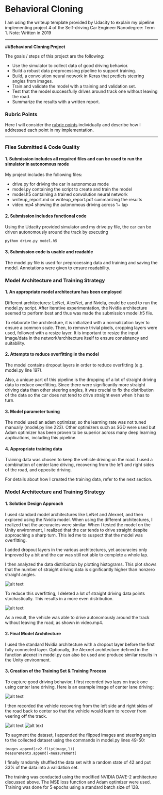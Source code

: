 # **Behavioral Cloning** 


I am using the writeup template provided by Udacity to explain my pipeline implementing project 4 of the Self-driving Car Engineer Nanodegree: Term 1.
Note: Written in 2019

---

##**Behavioral Cloning Project**

The goals / steps of this project are the following:

* Use the simulator to collect data of good driving behavior.
* Build a robust data preprocessing pipeline to support training.
* Build, a convolution neural network in Keras that predicts steering angles from images.
* Train and validate the model with a training and validation set.
* Test that the model successfully drives around track one without leaving the road.
* Summarize the results with a written report.


[//]: # (Image References)

[image1]: ./examples/placeholder.png "Model Visualization"
[image2]: ./examples/placeholder.png "Grayscaling"
[image3]: ./examples/placeholder_small.png "Recovery Image"
[image4]: ./examples/placeholder_small.png "Recovery Image"
[image5]: ./examples/placeholder_small.png "Recovery Image"
[image6]: ./examples/placeholder_small.png "Normal Image"
[image7]: ./examples/placeholder_small.png "Flipped Image"

### Rubric Points
Here I will consider the [rubric points](https://review.udacity.com/#!/rubrics/432/view) individually and describe how I addressed each point in my implementation.  

---
### Files Submitted & Code Quality

#### 1. Submission includes all required files and can be used to run the simulator in autonomous mode

My project includes the following files:

* drive.py for driving the car in autonomous mode
* model.py containing the script to create and train the model
* model.h5 containing a trained convolution neural network 
* writeup_report.md or writeup_report.pdf summarizing the results
* video.mp4 showing the autonomous driving across 1+ lap

#### 2. Submission includes functional code
Using the Udacity provided simulator and my drive.py file, the car can be driven autonomously around the track by executing 

```sh
python drive.py model.h5
```

#### 3. Submission code is usable and readable

The model.py file is used for preprocessing data and training and saving the model. Annotations were given to ensure readability. 

### Model Architecture and Training Strategy

#### 1. An appropriate model architecture has been employed

Different architectures: LeNet, AlexNet, and Nvidia, could be used to run the model.py script. After iterative experimentation, the Nvidia architecture seemed to perform best and thus was made the submission model.h5 file. 

To elaborate the architecture, it is initialized with a normalization layer to ensure a common scale. Then, to remove trivial pixels, cropping layers were used, followed with a resize layer. It is important to resize the input image/data in the network/architecture itself to ensure consistency and suitability.


#### 2. Attempts to reduce overfitting in the model

The model contains dropout layers in order to reduce overfitting (e.g. model.py line 197). 

Also, a unique part of this pipeline is the dropping of a lot of straight driving data to reduce overfitting. Since there were significantly more straight driving data than other steering angles, it was crucial to fix the distribution of the data so the car does not tend to drive straight even when it has to turn.

#### 3. Model parameter tuning

The model used an adam optimizer, so the learning rate was not tuned manually (model.py line 223). Other optimizers such as SGD were used but Adam optimizer has been proven to be superior across many deep learning applications, including this pipeline. 

#### 4. Appropriate training data

Training data was chosen to keep the vehicle driving on the road. I used a combination of center lane driving, recovering from the left and right sides of the road, and opposite driving. 

For details about how I created the training data, refer to the next section. 

### Model Architecture and Training Strategy

#### 1. Solution Design Approach

I used standard model architectures like LeNet and Alexnet, and then explored using the Nvidia model. When using the different architectures, I realized that the accuracies were similar. When I tested the model on the Unity environment, I realized that the car tends to drive straight despite approaching a sharp turn. This led me to suspect that the model was overfitting.

I added dropout layers in the various architectures, yet accuracies only improved by a bit and the car was still not able to complete a whole lap. 

I then analyzed the data distribution by plotting histograms. This plot shows that the number of straight driving data is significantly higher than nonzero straight angles. 

![alt text](distribution1.png)

To reduce this overfitting, I deleted a lot of straight driving data points stochastically. This results in a more even distribution. 

![alt text](distribution2.png)

As a result, the vehicle was able to drive autonomously around the track without leaving the road, as shown in video.mp4. 

#### 2. Final Model Architecture
I used the standard Nvidia architecture with a dropout layer before the first fully connected layer. Optionally, the Alexnet architecture defined in the function alexnet in model.py can also be used and produce similar results in the Unity environment. 

#### 3. Creation of the Training Set & Training Process

To capture good driving behavior, I first recorded two laps on track one using center lane driving. Here is an example image of center lane driving:

![alt text](center1.jpg)

I then recorded the vehicle recovering from the left side and right sides of the road back to center so that the vehicle would learn to recover from veering off the track.

![alt text](recovery.jpg)
![alt text](recovery2.jpg)

To augment the dataset, I appended the flipped images and steering angles to the collected dataset using the commands in model.py lines 49-50:

```
images.append(cv2.flip(image,1))
measurements.append(-measurement)
```

I finally randomly shuffled the data set with a random state of 42 and put 33% of the data into a validation set. 

The training was conducted using the modified NVIDIA DAVE-2 architecture discussed above. The MSE loss function and Adam optimizer were used. Training was done for 5 epochs using a standard batch size of 128. 
